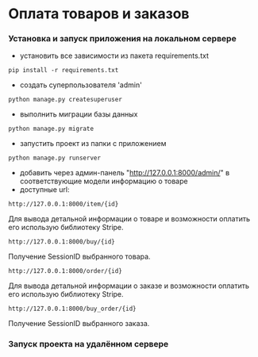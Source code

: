 # Оплата товаров и заказов

### Установка и запуск приложения на локальном сервере

- установить все зависимости из пакета requirements.txt
```angular2html
pip install -r requirements.txt
```
- создать суперпользователя 'admin'
```angular2html
python manage.py createsuperuser
```
- выполнить миграции базы данных
```angular2html
python manage.py migrate
```
- запустить проект из папки с приложением
```angular2html
python manage.py runserver
```
- добавить через админ-панель "http://127.0.0.1:8000/admin/" в соответствующие модели информацию о товаре
- доступные url:
```angular2html
http://127.0.0.1:8000/item/{id}
```
Для вывода детальной информации о товаре и возможности оплатить его 
использую библиотеку Stripe.
```angular2html
http://127.0.0.1:8000/buy/{id}
```
Получение SessionID выбранного товара.
```angular2html
http://127.0.0.1:8000/order/{id}
```
Для вывода детальной информации о заказе и возможности оплатить его 
использую библиотеку Stripe.
```angular2html
http://127.0.0.1:8000/buy_order/{id}
```
Получение SessionID выбранного заказа.

### Запуск проекта на удалённом сервере